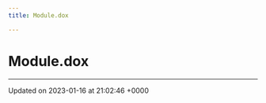 ```yaml
---
title: Module.dox

---
```


# Module.dox








-------------------------------

Updated on 2023-01-16 at 21:02:46 +0000
